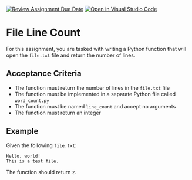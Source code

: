 [![Review Assignment Due Date](https://classroom.github.com/assets/deadline-readme-button-22041afd0340ce965d47ae6ef1cefeee28c7c493a6346c4f15d667ab976d596c.svg)](https://classroom.github.com/a/RPwL19MD)
[![Open in Visual Studio Code](https://classroom.github.com/assets/open-in-vscode-2e0aaae1b6195c2367325f4f02e2d04e9abb55f0b24a779b69b11b9e10269abc.svg)](https://classroom.github.com/online_ide?assignment_repo_id=15734812&assignment_repo_type=AssignmentRepo)
# File Line Count

For this assignment, you are tasked with writing a Python function that will open the `file.txt` file and return the number of lines.

## Acceptance Criteria

* The function must return the number of lines in the `file.txt` file
* The function must be implemented in a separate Python file called `word_count.py`
* The function must be named `line_count` and accept no arguments
* The function must return an integer

## Example

Given the following `file.txt`:

```
Hello, world!
This is a test file.
```

The function should return `2`.